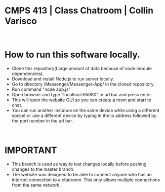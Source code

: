 <h1>CMPS 413 | Class Chatroom | Collin Varisco </h1> <br />

  <h1>How to run this software locally.</h1> 
  <ul>
    <li> Clone this repository(Large amount of data because of node module dependencies). </li>
    <li> Download and install Node.js to run server locally.</li> 
    <li> Go to directory /Messenger/Messenger-App/ in the cloned repository. </li>
    <li> Run command "node app.js"  </li>
    <li> Open browser and type "localhost:65080" in url bar and press enter. </li>
    <li> This will open the website GUI so you can create a room and start to chat.</li>
    <li> You can run another instance on the same device while using a different socket or use a different device by typing in the ip address followed by the port number in the url bar. </li>
  </ul>
  </br>

  <h1>IMPORTANT</h1>
  <ul> 
    <li> This branch is used as way to test changes locally before pushing changes to the master branch. </li>
    <li> The website was designed to be able to connect anyone who has an internet connection to a chatroom. This only allows multiple connections from the same network. </li>
  </ul>
  </br>



